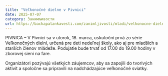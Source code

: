 ```yaml
---
title: "Veľkonočné dielne v Pivnici"
date: 2025-07-07
category: Занимљивости
url: https://backapalankavesti.com/zanimljivosti/mladi/velkonocne-dielne-v-pivnici/
---
```


PIVNICA – V Pivnici sa v utorok, 18. marca, uskutoční prvá zo série Veľkonočných dielní, určená pre deti nedeľnej školy, ako aj pre mladších a starších členov mládeže. Podujatie bude trvať od 17.00 do 19.00 hodiny v zborovej sieni na fare.

Organizátori pozývajú všetkých záujemcov, aby sa zapojili do tvorivých aktivít a spoločne sa pripravili na nadchádzajúce veľkonočné sviatky.

